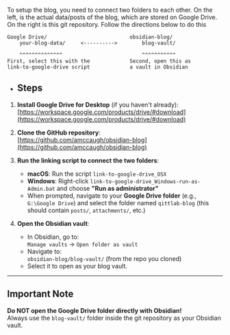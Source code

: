 To setup the blog, you need to connect two folders to each other.   On the left, is the actual data/posts of the blog, which are stored on Google Drive.   On the right is this git repository.  Follow the directions below to do this
```
Google Drive/                           obsidian-blog/     
    your-blog-data/     <---------->        blog-vault/ 
     
    ^^^^^^^^^^^^^^                          ^^^^^^^^^^^
First, select this with the             Second, open this as
link-to-google-drive script             a vault in Obsidian
```

- ## Steps

1. **Install Google Drive for Desktop** (if you haven't already):  
   [https://workspace.google.com/products/drive/#download](https://workspace.google.com/products/drive/#download)

2. **Clone the GitHub repository**:  
   [https://github.com/amccaugh/obsidian-blog](https://github.com/amccaugh/obsidian-blog)

3. **Run the linking script to connect the two folders**:
   - **macOS**: Run the script `link-to-google-drive_OSX`
   - **Windows**: Right-click `link-to-google-drive_Windows-run-as-Admin.bat` and choose **"Run as administrator"**
   - When prompted, navigate to your **Google Drive folder** (e.g., `G:\Google Drive`) and select the folder named `qittlab-blog` (this should contain `posts/`, `attachments/`, etc.)

4. **Open the Obsidian vault**:
   - In Obsidian, go to:  
     `Manage vaults` → `Open folder as vault`
   - Navigate to:  
     `obsidian-blog/blog-vault/` (from the repo you cloned)
   - Select it to open as your blog vault.

---

## Important Note
**Do NOT open the Google Drive folder directly with Obsidian!**  
Always use the `blog-vault/` folder inside the git repository as your Obsidian vault.